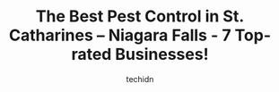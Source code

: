 ---
layout: ampstory
image: https://i0.wp.com/www.auto.or.id/wp-content/uploads/2023/06/pest-management-services-0-st-catharines-niagara-falls-1686324989.jpeg?resize=640,853
author: techidn
featured: false
description: St. Catharines – Niagara Falls, Ontario, Canada is a haven for Pest Control enthusiasts, boasting an impressive array of 7 top-notch establishments. Whether youre a seasoned connoisseur o
title: The Best Pest Control in St. Catharines – Niagara Falls - 7 Top-rated Businesses!
cover:
   title: The Best Pest Control in St. Catharines – Niagara Falls - 7 Top-rated Businesses!
   subtitle: AUTO.OR.ID
   background: https://www.auto.or.id/wp-content/uploads/2023/06/pest-management-services-0-st-catharines-niagara-falls-1686324989.jpeg

pages: 
 - layout: thirds
   top: <h1>#1 Regional Pest Management</h1>
   bottom: "<p>Mike was extremely professional. We had ants in two different areas of the house. As a panicked home owner, I called Mike and he immediately calmed me down. He asked all </p>"
   background: https://www.auto.or.id/wp-content/uploads/2023/06/pest-management-services-1-st-catharines-niagara-falls-1686324991.jpeg
   backgroundblur: true
 - layout: thirds
   top: <h1>#2 Akim Pest Control - Niagara Region</h1>
   bottom: "<p>4501 Connell Ave, Niagara Falls, ON L2H 3E6, Canada</p>"
   background: https://www.auto.or.id/wp-content/uploads/2023/06/pest-management-services-2-st-catharines-niagara-falls-1686324992.jpeg
   cta:
      link: https://www.auto.or.id/the-best-pest-control-in-st-catharines-niagara-falls-7-top-rated-businesses/
      text: The Best Pest Control in St. Catharines – Niagara Falls - 7 Top-rated Businesses!
 - layout: thirds
   top: <h1>#3 Peninsula Pest Control Ltd</h1>
   bottom: "<p>21 Shakespeare Ave, St. Catharines, ON L2R 6M7, Canada</p>"
   background: https://images.unsplash.com/photo-1631526090968-6979b72f2ce2?ixlib=rb-4.0.3&ixid=MnwxMjA3fDB8MHxwaG90by1wYWdlfHx8fGVufDB8fHx8&auto=format&fit=crop&w=640&h=853&q=80
   cta:
      link: https://www.auto.or.id/the-best-pest-control-in-st-catharines-niagara-falls-7-top-rated-businesses/
      text: The Best Pest Control in St. Catharines – Niagara Falls - 7 Top-rated Businesses!
 - layout: thirds
   top: <h1>#4 Pest Relief Operations</h1>
   bottom: "<p>267 Niagara St, St. Catharines, ON L2M 5N2, Canada</p>"
   background: https://images.unsplash.com/photo-1629583825021-9fb0d16381ef?ixlib=rb-4.0.3&ixid=MnwxMjA3fDB8MHxwaG90by1wYWdlfHx8fGVufDB8fHx8&auto=format&fit=crop&w=640&h=853&q=80
   cta:
      link: https://www.auto.or.id/the-best-pest-control-in-st-catharines-niagara-falls-7-top-rated-businesses/
      text: The Best Pest Control in St. Catharines – Niagara Falls - 7 Top-rated Businesses!
 - layout: thirds
   top: <h1>#5 Pest Management Services</h1>
   bottom: "<p>29 St Lawrence Dr, St. Catharines, ON L2M 2T7, Canada</p>"
   background: https://images.unsplash.com/photo-1632956557796-6868d5ecc6d2?ixlib=rb-4.0.3&ixid=MnwxMjA3fDB8MHxwaG90by1wYWdlfHx8fGVufDB8fHx8&auto=format&fit=crop&w=640&h=853&q=80
   cta:
      link: https://www.auto.or.id/the-best-pest-control-in-st-catharines-niagara-falls-7-top-rated-businesses/
      text: The Best Pest Control in St. Catharines – Niagara Falls - 7 Top-rated Businesses!
 - layout: thirds
   top: <h1>#6 Sheldon Pest Management</h1>
   bottom: "<p>51 South Dr, St. Catharines, ON L2R 4V3, Canada</p>"
   background: https://images.unsplash.com/photo-1636325780255-4159d2801864?ixlib=rb-4.0.3&ixid=MnwxMjA3fDB8MHxwaG90by1wYWdlfHx8fGVufDB8fHx8&auto=format&fit=crop&w=640&h=853&q=80
   cta:
      link: https://www.auto.or.id/the-best-pest-control-in-st-catharines-niagara-falls-7-top-rated-businesses/
      text: The Best Pest Control in St. Catharines – Niagara Falls - 7 Top-rated Businesses!
 - layout: thirds
   top: <h1>#7 Pest Eviction</h1>
   bottom: "<p>22 Shelley Ave, St. Catharines, ON L2N 5L5, Canada</p>"
   background: https://images.unsplash.com/photo-1626302592106-ad36b003cb39?ixlib=rb-4.0.3&ixid=MnwxMjA3fDB8MHxwaG90by1wYWdlfHx8fGVufDB8fHx8&auto=format&fit=crop&w=640&h=853&q=80
   cta:
      link: https://www.auto.or.id/the-best-pest-control-in-st-catharines-niagara-falls-7-top-rated-businesses/
      text: The Best Pest Control in St. Catharines – Niagara Falls - 7 Top-rated Businesses!
 - layout: thirds
   middle: Continue reading...
   background: https://images.unsplash.com/photo-1494976388531-d1058494cdd8?ixlib=rb-4.0.3&ixid=MnwxMjA3fDB8MHxwaG90by1wYWdlfHx8fGVufDB8fHx8&auto=format&fit=crop&w=640&h=853&q=80
   cta:
      link: https://www.auto.or.id/the-best-pest-control-in-st-catharines-niagara-falls-7-top-rated-businesses/
      text: The Best Pest Control in St. Catharines – Niagara Falls - 7 Top-rated Businesses!

---